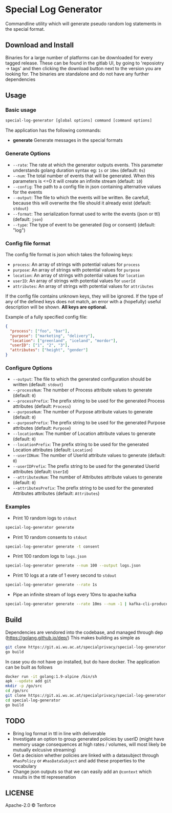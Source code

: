 # Special Log Generator
Commandline utility which will generate pseudo random log statements in the
special format.

## Download and Install
Binaries for a large number of platforms can be downloaded for every tagged release.
These can be found in the gitlab UI, by going to 'reposiotry -> tags' and then clicking the download button next to the version you are looking for.
The binaries are standalone and do not have any further dependencies

## Usage

### Basic usage
```bash
special-log-generator [global options] command [command options]
```

The application has the following commands:
- **generate** Generate messages in the special formats

### Generate Options
- `--rate`: The rate at which the generator outputs events. This parameter understands golang duration syntax eg: `1s` or `10ms` (default: `0s`)
- `--num`: The total number of events that will be generated. When this parameters is <=0 it will create an infinite stream (default: `10`)
- `--config`: The path to a config file in json containing alternative values for the events
- `--output`: The file to which the events will be written. Be carefull, because this will overwrite the file should it already exist (default: `stdout`)
- `--format`: The serialization format used to write the events (json or ttl) (default: `json`)
- `--type`: The type of event to be generated (log or consent) (default: "log")

### Config file format
The config file format is json which takes the following keys:
- `process`: An array of strings with potential values for `process`
- `purpose`: An array of strings with potential values for `purpose`
- `location`: An array of strings with potential values for `location`
- `userID`: An array of strings with potential values for `userId`
- `attributes`: An array of strings with potential values for `attributes`

If the config file contains unknown keys, they will be ignored.
If the type of any of the defined keys does not match, an error with a (hopefully) useful description will be shown.
**All keys are optional.**

Example of a fully specified config file:

```json
{
  "process": ["foo", "bar"],
  "purpose": ["marketing", "delivery"],
  "location": ["greenland", "iceland", "mordor"],
  "userID": ["1", "2", "3"],
  "attributes": ["height", "gender"]
}
```

### Configure Options
- `--output`: The file to which the generated configuration should be written (default: `stdout`)
- `--processNum`: The number of Process attribute values to generate (default: `0`)
- `--processPrefix`: The prefix string to be used for the generated Process attributes (default: `Process`)
- `--purposeNum`: The number of Purpose attribute values to generate (default: `0`)
- `--purposePrefix`: The prefix string to be used for the generated Purpose attributes (default: `Purpose`)
- `--locationNum`: The number of Location attribute values to generate (default: `0`)
- `--locationPrefix`: The prefix string to be used for the generated Location attributes (default: `Location`)
- `--userIDNum`: The number of UserId attribute values to generate (default: `0`)
- `--userIDPrefix`: The prefix string to be used for the generated UserId attributes (default: `UserId`)
- `--attributesNum`: The number of Attributes attribute values to generate (default: `0`)
- `--attributesPrefix`: The prefix string to be used for the generated Attributes attributes (default: `Attributes`)

### Examples
- Print 10 random logs to `stdout`
```bash
special-log-generator generate
```
- Print 10 random consents to `stdout`
```bash
special-log-generator generate -t consent
```
- Print 100 random logs to `logs.json`
```bash
special-log-generator generate --num 100 --output logs.json
```
- Print 10 logs at a rate of 1 every second to `stdout`
```bash
special-log-generator generate --rate 1s
```
- Pipe an infinite stream of logs every 10ms to apache kafka
```bash
special-log-generator generate --rate 10ms --num -1 | kafka-cli-producer --broker-list http://kafka:9300 --zookeeper http://zookeeper:2181 --topic special-logs
```

## Build
Dependencies are vendored into the codebase, and managed through dep (https://golang.github.io/dep/)
This makes building as simple as

```bash
git clone https://git.ai.wu.ac.at/specialprivacy/special-log-generator.git # Ensure this is somewhere on the $GOPATH
go build
```

In case you do not have go installed, but do have docker. The application can be built as follows
```bash
docker run -it golang:1.9-alpine /bin/sh
apk --update add git
mkdir -p /go/src
cd /go/src
git clone https://git.ai.wu.ac.at/specialprivacy/special-log-generator.git
cd special-log-generator
go build
```

## TODO
* Bring log format in ttl in line with deliverable
* Investigate an option to group generated policies by userID (might have memory usage consequences at high rates / volumes, will most likely be mutually exlcusive streaming)
* Get a decision whether policies are linked with a datasubject through `#hasPolicy` or `#hasDataSubject` and add these properties to the vocabulary
* Change json outputs so that we can easily add an `@context` which results in the ttl represenation

## LICENSE
Apache-2.0 © Tenforce
